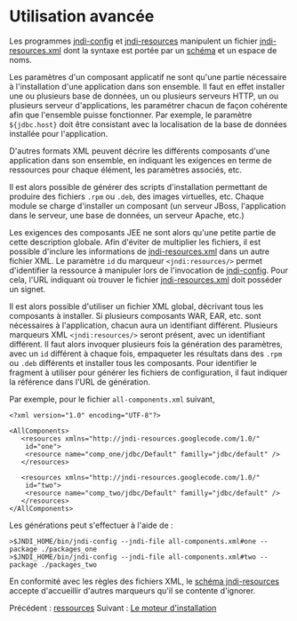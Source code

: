 # Utilisation avancée #

Les programmes [jndi-config](ligneDeCommandes.md) et [jndi-resources](ligneDeCommandes.md) manipulent
un fichier [jndi-resources.xml](jndiResourcesXML.md) dont la syntaxe est portée par un
[schéma](http://www.prados.fr/xsd/1.0/jndi-resources.xsd) et un espace de noms.

Les paramètres d'un composant applicatif ne sont qu'une partie nécessaire à
l'installation d'une application dans son ensemble. Il faut en effet installer
une ou plusieurs base de données, un ou plusieurs serveurs HTTP, un ou plusieurs
serveur d'applications, les paramétrer chacun de façon cohérente afin que l'ensemble
puisse fonctionner. Par exemple, le paramètre `${jdbc.host}` doit être consistant
avec la localisation de la base de données installée pour l'application.

D'autres formats XML peuvent décrire les différents composants d'une application
dans son ensemble, en indiquant les exigences en terme de ressources pour chaque
élément, les paramètres associés, etc.

Il est alors possible de générer des scripts d'installation permettant de produire
des fichiers `.rpm` ou `.deb`, des images virtuelles, etc. Chaque module se charge
d'installer un composant (un serveur JBoss, l'application dans le serveur, une base
de données, un serveur Apache, etc.)

Les exigences des composants JEE ne sont alors qu'une petite partie de cette
description globale. Afin d'éviter de multiplier les fichiers, il est possible
d'inclure les informations de [jndi-resources.xml](jndiResourcesXML.md) dans un
autre fichier XML. Le paramètre `id` du marqueur `<jndi:resources/>` permet
d'identifier la ressource à manipuler lors de l'invocation de
[jndi-config](ligneDeCommandes.md). Pour cela, l'URL indiquant où trouver le
fichier [jndi-resources.xml](jndiResourcesXML.md) doit posséder un signet.

Il est alors possible d'utiliser un fichier XML global, décrivant tous les
composants à installer. Si plusieurs composants WAR, EAR, etc. sont
nécessaires à l'application, chacun aura un identifiant différent. Plusieurs
marqueurs XML `<jndi:resources/>` seront présent, avec un identifiant différent.
Il faut alors invoquer plusieurs fois la génération des paramètres, avec
un `id` différent à chaque fois, empaqueter les résultats dans des `.rpm`
ou `.deb` différents et installer tous les composants. Pour identifier le
fragment à utiliser pour générer les fichiers de configuration, il faut
indiquer la référence dans l'URL de génération.

Par exemple, pour le fichier `all-components.xml` suivant,
```
<?xml version="1.0" encoding="UTF-8"?>

<AllComponents>
   <resources xmlns="http://jndi-resources.googlecode.com/1.0/"
	id="one">
	<resource name="comp_one/jdbc/Default" familly="jdbc/default" />
   </resources>

   <resources xmlns="http://jndi-resources.googlecode.com/1.0/"
	id="two">
	<resource name="comp_two/jdbc/Default" familly="jdbc/default" />
   </resources>
</AllComponents>
```

Les générations peut s'effectuer à l'aide de :
```
>$JNDI_HOME/bin/jndi-config --jndi-file all-components.xml#one --package ./packages_one
>$JNDI_HOME/bin/jndi-config --jndi-file all-components.xml#two --package ./packages_two
```
En conformité avec les règles des fichiers XML, le
[schéma jndi-resources](http://www.prados.fr/xsd/1.0/jndi-resources.xsd) accepte
d'accueillir d'autres marqueurs qu'il se contente d'ignorer.

Précédent : [ressources](ressources.md) Suivant : [Le moteur d'installation](moteurInstallation.md)